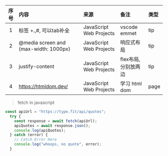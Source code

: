 | 序号  | 内容                                                                                                                                             | 来源       | 备注           | 类型   |
|:---:|:-------------------|:---------|:-------------|:-----|
|1| 标签 +.,#, 可以tab补全 | JavaScript Web Projects | vscode emmet | tip  |
|2| @media screen and (max-width: 1000px)| JavaScript Web Projects | 响应式布局        | tip  |
|3| justify-content | JavaScript Web Projects | flex布局,分别放两边 | tip  |
|4| https://htmldom.dev/| JavaScript Web Projects | 学习 html dom  | page |

> fetch in javascript
```javascript
const apiUrl = "https://type.fit/api/quotes";
  try {
    const response = await fetch(apiUrl);
    apiQuotes = await response.json();
    console.log(apiQuotes);
  } catch (error) {
    // Catch Error Here
    console.log("whoops, no quote", error);
  }
```
